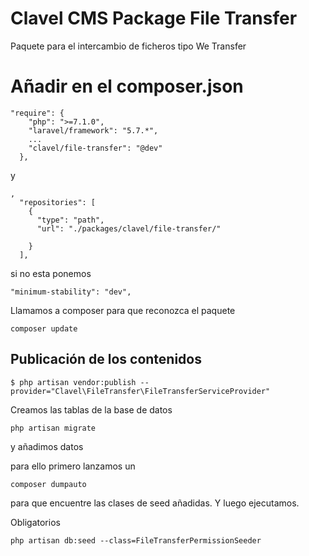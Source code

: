 # Clavel CMS Package File Transfer
Paquete para el intercambio de ficheros tipo We Transfer

# Añadir en el composer.json
```
"require": {
    "php": ">=7.1.0",   
    "laravel/framework": "5.7.*",
    ...
    "clavel/file-transfer": "@dev"
  },
```

y

```
,
  "repositories": [
    {
      "type": "path",
      "url": "./packages/clavel/file-transfer/"

    }
  ],
```

si no esta ponemos

```
"minimum-stability": "dev",
```

Llamamos a composer para que reconozca el paquete

```
composer update
```

## Publicación de los contenidos

```
$ php artisan vendor:publish --provider="Clavel\FileTransfer\FileTransferServiceProvider"
```

Creamos las tablas de la base de datos 
```
php artisan migrate
```

y añadimos datos

para ello primero lanzamos un 
```
composer dumpauto
```
para que encuentre las clases de seed añadidas. Y luego ejecutamos.

Obligatorios
```
php artisan db:seed --class=FileTransferPermissionSeeder
```
